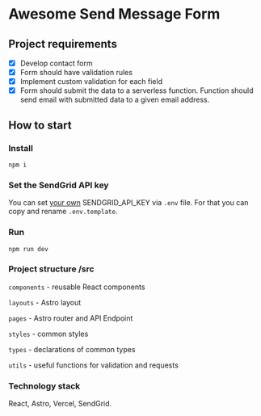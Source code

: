 # Awesome Send Message Form

## Project requirements

- [x] Develop contact form
- [x] Form should have validation rules
- [x] Implement custom validation for each field
- [x] Form should submit the data to a serverless function. Function should send email with submitted data to a given email address.

## How to start
### Install
``npm i``

### Set the SendGrid API key

You can set [your own](https://github.com/sendgrid/sendgrid-nodejs/tree/main/packages/mail#prerequisites) SENDGRID_API_KEY via `.env` file. For that you can copy and rename `.env.template`.

### Run
```npm run dev```

### Project structure /src

`components` - reusable React components

`layouts` - Astro layout

`pages` - Astro router and API Endpoint

`styles` - common styles

`types` - declarations of common types

`utils` - useful functions for validation and requests

### Technology stack

React, Astro, Vercel, SendGrid.
